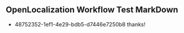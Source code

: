 ## OpenLocalization Workflow Test MarkDown
* 48752352-1ef1-4e29-bdb5-d7446e7250b8 thanks!

<!--HONumber=Aug16_HO1-->


